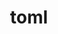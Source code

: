 ---
codehost: https://github.com/toml-lang/toml
logohandle: github_toml
sort: toml
title: toml
website: https://github.com/toml-lang/toml
---